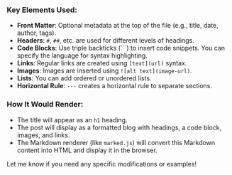 ### Key Elements Used:
- **Front Matter**: Optional metadata at the top of the file (e.g., title, date, author, tags).
- **Headers**: `#`, `##`, etc. are used for different levels of headings.
- **Code Blocks**: Use triple backticks (```) to insert code snippets. You can specify the language for syntax highlighting.
- **Links**: Regular links are created using `[text](url)` syntax.
- **Images**: Images are inserted using `![alt text](image-url)`.
- **Lists**: You can add ordered or unordered lists.
- **Horizontal Rule**: `---` creates a horizontal rule to separate sections.

### How It Would Render:
- The title will appear as an `h1` heading.
- The post will display as a formatted blog with headings, a code block, images, and links.
- The Markdown renderer (like `marked.js`) will convert this Markdown content into HTML and display it in the browser.

Let me know if you need any specific modifications or examples!